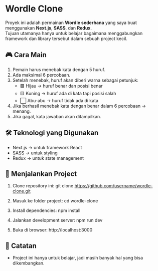 # Wordle Clone

Proyek ini adalah permainan **Wordle sederhana** yang saya buat menggunakan **Next.js**, **SASS**, dan **Redux**.  
Tujuan utamanya hanya untuk belajar bagaimana menggabungkan framework dan library tersebut dalam sebuah project kecil.

## 🎮 Cara Main
1. Pemain harus menebak kata dengan 5 huruf.
2. Ada maksimal 6 percobaan.
3. Setelah menebak, huruf akan diberi warna sebagai petunjuk:
   - 🟩 Hijau → huruf benar dan posisi benar
   - 🟨 Kuning → huruf ada di kata tapi posisi salah
   - ⬜ Abu-abu → huruf tidak ada di kata
4. Jika berhasil menebak kata dengan benar dalam 6 percobaan → menang.
5. Jika gagal, kata jawaban akan ditampilkan.

## 🛠️ Teknologi yang Digunakan
- Next.js → untuk framework React
- SASS → untuk styling
- Redux → untuk state management

## 🚀 Menjalankan Project
1. Clone repository ini:
   git clone https://github.com/username/wordle-clone.git

2. Masuk ke folder project:
   cd wordle-clone

3. Install dependencies:
   npm install

4. Jalankan development server:
   npm run dev

5. Buka di browser: http://localhost:3000

## 📌 Catatan
- Project ini hanya untuk belajar, jadi masih banyak hal yang bisa dikembangkan.
